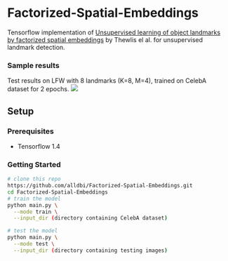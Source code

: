 # Factorized-Spatial-Embeddings

Tensorflow implementation of [Unsupervised learning of object landmarks by factorized spatial embeddings](http://www.robots.ox.ac.uk/~vedaldi//assets/pubs/thewlis17unsupervised.pdf) by Thewlis el al. for unsupervised landmark detection. 

### Sample results
Test results on LFW with 8 landmarks (K=8, M=4), trained on CelebA dataset for 2 epochs.
![](https://github.com/alldbi/Factorized-Spatial-Embeddings/blob/master/test_samples/test-K8M4.png)

## Setup

### Prerequisites
- Tensorflow 1.4

### Getting Started

```sh
# clone this repo
https://github.com/alldbi/Factorized-Spatial-Embeddings.git
cd Factorized-Spatial-Embeddings
# train the model 
python main.py \
  --mode train \
  --input_dir (directory containing CelebA dataset)

# test the model
python main.py \
  --mode test \
  --input_dir (directory containing testing images)



